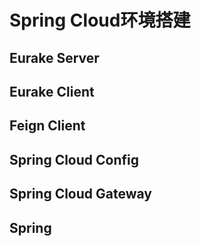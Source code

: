 # Spring Cloud环境搭建

## Eurake Server ##

## Eurake Client ##

## Feign Client ##

## Spring Cloud Config ##

## Spring Cloud Gateway ##

## Spring 